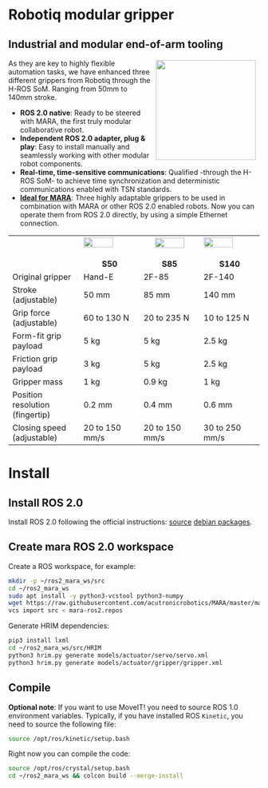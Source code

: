 # Robotiq modular gripper

## Industrial and modular end-of-arm tooling

<a href="http://www.acutronicrobotics.com"><img src="https://acutronicrobotics.com/products/modular-grippers/images-v2/v2_Robotiq_gripper_2-08.jpg.pagespeed.ce.2tQN4GJ5PS.jpg" align="right" hspace="8" vspace="2" width="200"></a>

As they are key to highly flexible automation tasks, we have enhanced three different grippers from Robotiq through the H-ROS SoM. Ranging from 50mm to 140mm stroke.

 - **ROS 2.0 native**: Ready to be steered with MARA, the first truly modular collaborative robot.
 - **Independent ROS 2.0 adapter, plug & play**:  Easy to install manually and seamlessly working with other modular robot components.
 - **Real-time, time-sensitive communications**: Qualified -through the H-ROS SoM- to achieve time synchronization and deterministic communications enabled with TSN standards.
 - [**Ideal for MARA**](https://acutronicrobotics.com/products/mara/): Three highly adaptable grippers to be used in combination with MARA or other ROS 2.0 enabled robots. Now you can operate them from ROS 2.0 directly, by using a simple Ethernet connection.



<table id="specs-table" style="width:100%">
   <tr id="table-header">
       <th style="width: 16.66%"></th>
       <td style="width: 16.66%"><img style="width: 75%; padding-bottom: 1rem;" src="https://acutronicrobotics.com/products/modular-grippers/images-v2/xModular_Gripers-09-1.png.pagespeed.ic.a_R_yG8mwh.webp" data-pagespeed-url-hash="3896914255" onload="pagespeed.CriticalImages.checkImageForCriticality(this);"></td>
       <th style="width: 16.66%"><img style="width: 75%; padding-bottom: 1rem;" src="https://acutronicrobotics.com/products/modular-grippers/images-v2/xModular_Gripers-09-2.png.pagespeed.ic.ajuwMJNajn.webp" data-pagespeed-url-hash="4191414176" onload="pagespeed.CriticalImages.checkImageForCriticality(this);"></th>
       <td style="width: 16.66%"><img style="width: 75%; padding-bottom: 1rem;" src="https://acutronicrobotics.com/products/modular-grippers/images-v2/xModular_Gripers-09-3.png.pagespeed.ic.059x3Em1eg.webp" data-pagespeed-url-hash="190946801" onload="pagespeed.CriticalImages.checkImageForCriticality(this);"></td>
   </tr>
   <tr>
       <td class="row-title"></td>
       <td><center><b>S50</b></center></td>
       <td><center><b>S85</b></center></td>
       <td><center><b>S140</b></center></td>
   </tr>
   <tr>
       <td class="row-title">Original gripper</td>
       <td>Hand-E</td>
       <td>2F-85</td>
       <td>2F-140</td>
   </tr>
   <tr>
       <td class="row-title">Stroke (adjustable)</td>
       <td>50 mm</td>
       <td>85 mm</td>
       <td>140 mm</td>
   </tr>
   <tr>
       <td class="row-title">Grip force (adjustable)</td>
       <td>60 to 130 N</td>
       <td>20 to 235 N </td>
       <td>10 to 125 N</td>
   </tr>
   <tr>
       <td class="row-title">Form-fit grip payload</td>
       <td>5 kg</td>
       <td>5 kg</td>
       <td>2.5 kg</td>
   </tr>
   <tr>
       <td class="row-title">Friction grip payload</td>
       <td>3 kg</td>
       <td>5 kg</td>
       <td>2.5 kg</td>
   </tr>
   <tr>
       <td class="row-title">Gripper mass</td>
       <td>1 kg</td>
       <td>0.9 kg</td>
       <td>1 kg</td>
   </tr>
   <tr>
       <td class="row-title">Position resolution (fingertip)</td>
       <td>0.2 mm</td>
       <td>0.4 mm</td>
       <td>0.6 mm</td>
   </tr>
   <tr>
       <td class="row-title">Closing speed (adjustable)</td>
       <td>20 to 150 mm/s</td>
       <td>20 to 150 mm/s</td>
       <td>30 to 250 mm/s</td>
   </tr>
</table>

# Install

## Install ROS 2.0

Install ROS 2.0 following the official instructions: [source](https://index.ros.org/doc/ros2/Linux-Development-Setup/) [debian packages](https://index.ros.org/doc/ros2/Linux-Install-Debians/).

## Create mara ROS 2.0 workspace
Create a ROS workspace, for example:

```bash
mkdir -p ~/ros2_mara_ws/src
cd ~/ros2_mara_ws
sudo apt install -y python3-vcstool python3-numpy
wget https://raw.githubusercontent.com/acutronicrobotics/MARA/master/mara-ros2.repos
vcs import src < mara-ros2.repos
```

Generate HRIM dependencies:

```bash
pip3 install lxml
cd ~/ros2_mara_ws/src/HRIM
python3 hrim.py generate models/actuator/servo/servo.xml
python3 hrim.py generate models/actuator/gripper/gripper.xml
```

## Compile

**Optional note**: If you want to use MoveIT! you need to source ROS 1.0 environment variables. Typically, if you have installed ROS `Kinetic`, you need to source the following file:

```bash
source /opt/ros/kinetic/setup.bash
```

Right now you can compile the code:

```bash
source /opt/ros/crystal/setup.bash
cd ~/ros2_mara_ws && colcon build --merge-install
```
